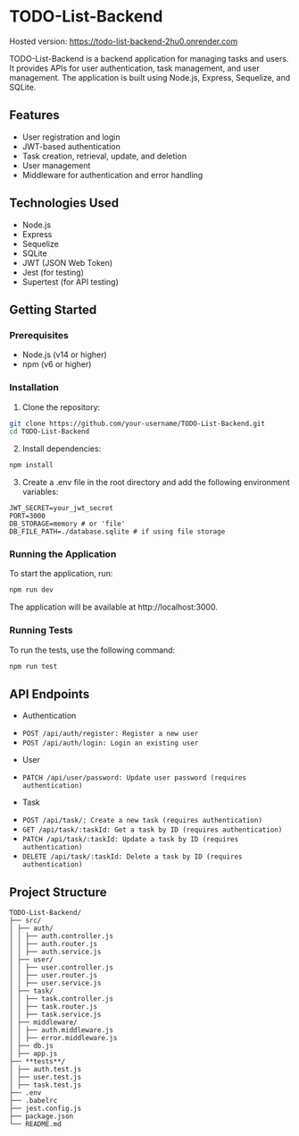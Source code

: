 # TODO-List-Backend

Hosted version: https://todo-list-backend-2hu0.onrender.com

TODO-List-Backend is a backend application for managing tasks and users. It provides APIs for user authentication, task management, and user management. The application is built using Node.js, Express, Sequelize, and SQLite.

## Features

- User registration and login
- JWT-based authentication
- Task creation, retrieval, update, and deletion
- User management
- Middleware for authentication and error handling

## Technologies Used

- Node.js
- Express
- Sequelize
- SQLite
- JWT (JSON Web Token)
- Jest (for testing)
- Supertest (for API testing)

## Getting Started

### Prerequisites

- Node.js (v14 or higher)
- npm (v6 or higher)

### Installation

1. Clone the repository:

```bash
git clone https://github.com/your-username/TODO-List-Backend.git
cd TODO-List-Backend
```

2. Install dependencies:

```bash
npm install
```

3. Create a .env file in the root directory and add the following environment variables:

```
JWT_SECRET=your_jwt_secret
PORT=3000
DB_STORAGE=memory # or 'file'
DB_FILE_PATH=./database.sqlite # if using file storage
```

### Running the Application

To start the application, run:

```bash
npm run dev
```

The application will be available at http://localhost:3000.

### Running Tests

To run the tests, use the following command:

```bash
npm run test
```

## API Endpoints

- Authentication

* `POST /api/auth/register: Register a new user`
* `POST /api/auth/login: Login an existing user`

- User

* `PATCH /api/user/password: Update user password (requires authentication)`

- Task

* `POST /api/task/: Create a new task (requires authentication)`
* `GET /api/task/:taskId: Get a task by ID (requires authentication)`
* `PATCH /api/task/:taskId: Update a task by ID (requires authentication)`
* `DELETE /api/task/:taskId: Delete a task by ID (requires authentication)`

## Project Structure

```
TODO-List-Backend/
├── src/
│ ├── auth/
│ │ ├── auth.controller.js
│ │ ├── auth.router.js
│ │ ├── auth.service.js
│ ├── user/
│ │ ├── user.controller.js
│ │ ├── user.router.js
│ │ ├── user.service.js
│ ├── task/
│ │ ├── task.controller.js
│ │ ├── task.router.js
│ │ ├── task.service.js
│ ├── middleware/
│ │ ├── auth.middleware.js
│ │ ├── error.middleware.js
│ ├── db.js
│ ├── app.js
├── **tests**/
│ ├── auth.test.js
│ ├── user.test.js
│ ├── task.test.js
├── .env
├── .babelrc
├── jest.config.js
├── package.json
└── README.md
```
